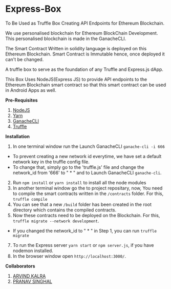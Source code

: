 # Express-Box
To Be Used as Truffle Box Creating API Endpoints for
Ethereum Blockchain.

We use personalised blockchain for Ethereum BlockChain
Development. This personalised blockchain is made in the
GanacheCLI.

The Smart Contract Written in solidity language
is deployed on this Ethereum Blockchain. Smart Contract is
Immutable hence, once deployed it can't be changed.

A truffle box to serve as the foundation of any Truffle and Express.js dApp.

This Box Uses NodeJS(Express JS) to provide API
endpoints to the Ethereum Blockchain smart contract so that this
smart contract can be used in Android Apps as well.

**Pre-Requisites**
1. [NodeJS](https://www.digitalocean.com/community/tutorials/how-to-install-node-js-on-ubuntu-16-04)
2. [Yarn](https://stackoverflow.com/questions/42606941/install-yarn-ubuntu-16-04-linux-mint-18-1)
3. [GanacheCLI](https://github.com/trufflesuite/ganache-cli)
4. [Truffle](https://github.com/trufflesuite/truffle)

**Installation**
1. In one terminal window run the Launch GanacheCLI `ganache-cli -i 666`
  * To prevent creating a new network id everytime, we have set a default network key in the truffle config file.
  * To change that, simply go to the 'truffle.js' file and change the network_id from '666' to " * " and to Launch GanacheCLI `ganache-cli`.
2. Run `npm install` or `yarn install` to install all the node modules
3. In another terminal window go the to project repositary, now, You need to compile the smart contracts written in the `/contracts` folder. For this, `truffle compile`
4. You can see that a new `/build` folder has been created in the root directory which contains the compiled contracts.
5. Now these contracts need to be deployed on the Blockchain. For this, `truffle migrate --network development`.
  * If you changed the network_id to " * " in Step 1, you can run `truffle migrate`
7. To run the Express server `yarn start` or `npm server.js`, if you have nodemon installed.
8. In the browser window open `http://localhost:3000/`.

**Collaborators**
1. [ARVIND KALRA](https://github.com/arvindkalra)
2. [PRANAV SINGHAL](https://github.com/pranav-singhal)
